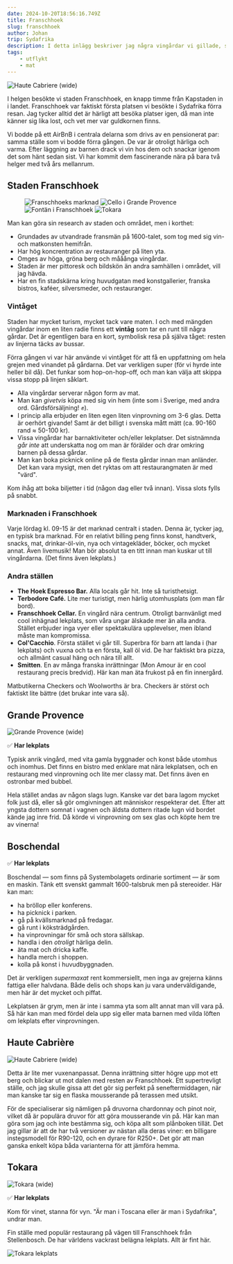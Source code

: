 ```yaml
---
date: 2024-10-20T18:56:16.749Z
title: Franschhoek
slug: franschhoek
author: Johan
trip: Sydafrika
description: I detta inlägg beskriver jag några vingårdar vi gillade, samt tips om staden Franschhoek. Vinprovningar! Mat! Lekplatser!
tags:
    - utflykt
    - mat
---
```


![Haute Cabriere (wide)](/uploads/2024-10-20/haute-cabriere.jpg)

I helgen besökte vi staden Franschhoek, en knapp timme från Kapstaden in i landet. Franschhoek var faktiskt första platsen vi besökte i Sydafrika förra resan. Jag tycker alltid det är härligt att besöka platser igen, då man inte känner sig lika lost, och vet mer var guldkornen finns.

Vi bodde på ett AirBnB i centrala delarna som drivs av en pensionerat par: samma ställe som vi bodde förra gången. De var är otroligt härliga och varma. Efter läggning av barnen drack vi vin hos dem och snackar igenom det som hänt sedan sist. Vi har kommit dem fascinerande nära på bara två helger med två års mellanrum.

## Staden Franschhoek

<figure class="Gallery">
    <img src="/uploads/2024-10-20/bar.jpg" alt="Franschhoeks marknad" />
    <img src="/uploads/2024-10-20/cello.jpg" alt="Cello i Grande Provence" />
    <img src="/uploads/2024-10-20/fountain.jpg" alt="Fontän i Franschhoek" />
    <img src="/uploads/2024-10-20/path.jpg" alt="Tokara" />
</figure>

Man kan göra sin research av staden och området, men i korthet:

-   Grundades av utvandrade fransmän på 1600-talet, som tog med sig vin- och matkonsten hemifrån.
-   Har hög koncrentration av restauranger på liten yta.
-   Omges av höga, gröna berg och mååånga vingårdar.
-   Staden är mer pittoresk och bildskön än andra samhällen i området, vill jag hävda.
-   Har en fin stadskärna kring huvudgatan med konstgallerier, franska bistros, kaféer, silversmeder, och restauranger.

### Vintåget

Staden har mycket turism, mycket tack vare maten. I och med mängden vingårdar inom en liten radie finns ett **vintåg** som tar en runt till några gårdar. Det är egentligen bara en kort, symbolisk resa på själva tåget: resten av linjerna täcks av bussar.

Förra gången vi var här använde vi vintåget för att få en uppfattning om hela grejen med vinandet på gårdarna. Det var verkligen super (för vi hyrde inte heller bil då). Det funkar som hop-on-hop-off, och man kan välja att skippa vissa stopp på linjen såklart.

-   Alla vingårdar serverar någon form av mat.
-   Man kan _givetvis_ köpa med sig vin hem (inte som i Sverige, med andra ord. Gårdsförsäljning! ✊).
-   I princip alla erbjuder en liten egen liten vinprovning om 3-6 glas. Detta är oerhört givande! Samt är det billigt i svenska mått mätt (ca. 90-160 rand ≈ 50-100 kr).
-   Vissa vingårdar har barnaktiviteter och/eller lekplatser. Det sistnämnda _går inte_ att underskatta nog om man är förälder och drar omkring barnen på dessa gårdar.
-   Man kan boka picknick online på de flesta gårdar innan man anländer. Det kan vara mysigt, men det ryktas om att restaurangmaten är med "värd".

<div class="NoticeBox">

Kom ihåg att boka biljetter i tid (någon dag eller två innan). Vissa slots fylls på snabbt.

</div>

### Marknaden i Franschhoek

Varje lördag kl. 09-15 är det marknad centralt i staden. Denna är, tycker jag, en typisk bra marknad. För en relativt billing peng finns konst, handtverk, snacks, mat, drinkar-öl-vin, nya och vintagekläder, böcker, och mycket annat. Även livemusik! Man bör absolut ta en titt innan man kuskar ut till vingårdarna. (Det finns även lekplats.)

### Andra ställen

- **The Hoek Espresso Bar.** Alla locals går hit. Inte så turisthetsigt.
- **Terbodore Café.** Lite mer turistigt, men härlig utomhusplats (om man får bord).
- **Franschhoek Cellar.** En vingård nära centrum. Otroligt barnvänligt med cool inhägnad lekplats, som våra ungar älskade mer än alla andra. Stället erbjuder inga vyer eller spektakulära upplevelser, men ibland måste man kompromissa.
- **Col'Cacchio**. Första stället vi går till. Superbra för barn att landa i (har lekplats) och vuxna och ta en första, kall öl vid. De har faktiskt bra pizza, och allmänt casual häng och nära till allt.
- **Smitten**. En av många franska inrättningar (Mon Amour är en cool restaurang precis bredvid). Här kan man äta frukost på en fin innergård.

Matbutikerna Checkers och Woolworths är bra. Checkers är störst och faktiskt lite bättre (det brukar inte vara så).

## Grande Provence

![Grande Provence (wide)](/uploads/2024-10-20/grande-provence.jpg)

✅ **Har lekplats**

Typisk anrik vingård, med vita gamla byggnader och konst både utomhus och inomhus. Det finns en bistro med enklare mat nära lekplatsen, och en restaurang med vinprovning och lite mer classy mat. Det finns även en ostronbar med bubbel.

Hela stället andas av någon slags lugn. Kanske var det bara lagom mycket folk just då, eller så gör omgivningen att människor respekterar det. Efter att yngsta dottern somnat i vagnen och äldsta dottern ritade lugn vid bordet kände jag inre frid. Då körde vi vinprovning om sex glas och köpte hem tre av vinerna!

## Boschendal

✅ **Har lekplats**

Boschendal — som finns på Systembolagets ordinarie sortiment — är som en maskin. Tänk ett svenskt gammalt 1600-talsbruk men på stereoider. Här kan man:

-   ha bröllop eller konferens.
-   ha picknick i parken.
-   gå på kvällsmarknad på fredagar.
-   gå runt i köksträdgården.
-   ha vinprovningar för små och stora sällskap.
-   handla i den _otroligt_ härliga delin.
-   äta mat och dricka kaffe.
-   handla merch i shoppen.
-   kolla på konst i huvudbyggnaden.

Det är verkligen _supermaxat_ rent kommersiellt, men inga av grejerna känns fattiga eller halvdana. Både delis och shops kan ju vara underväldigande, men här är det mycket och piffat.

Lekplatsen är grym, men är inte i samma yta som allt annat man vill vara på. Så här kan man med fördel dela upp sig eller mata barnen med vilda löften om lekplats efter vinprovningen.

## Haute Cabrière

![Haute Cabriere (wide)](/uploads/2024-10-20/haute-cabriere-bw.jpg)

Detta är lite mer vuxenanpassat. Denna inrättning sitter högre upp mot ett berg och blickar ut mot dalen med resten av Franschhoek. Ett supertrevligt ställe, och jag skulle gissa att det gör sig perfekt på seneftermiddagen, när man kanske tar sig en flaska mousserande på terassen med utsikt.

För de specialiserar sig nämligen på druvorna chardonnay och pinot noir, vilket då är populära druvor för att göra mousserande vin på. Här kan man göra som jag och inte bestämma sig, och köpa allt som plånboken tillät. Det jag gillar är att de har två versioner av nästan alla deras viner: en billigare instegsmodell för R90-120, och en dyrare för R250+. Det gör att man ganska enkelt köpa båda varianterna för att jämföra hemma.

## Tokara

![Tokara (wide)](/uploads/2024-10-20/tokara.jpg)

✅ **Har lekplats**

Kom för vinet, stanna för vyn. "Är man i Toscana eller är man i Sydafrika", undrar man.

Fin ställe med populär restaurang på vägen till Franschhoek från Stellenbosch. De har världens vackrast belägna lekplats. Allt är fint här.

![Tokara lekplats](/uploads/2024-10-20/playground.jpg)
